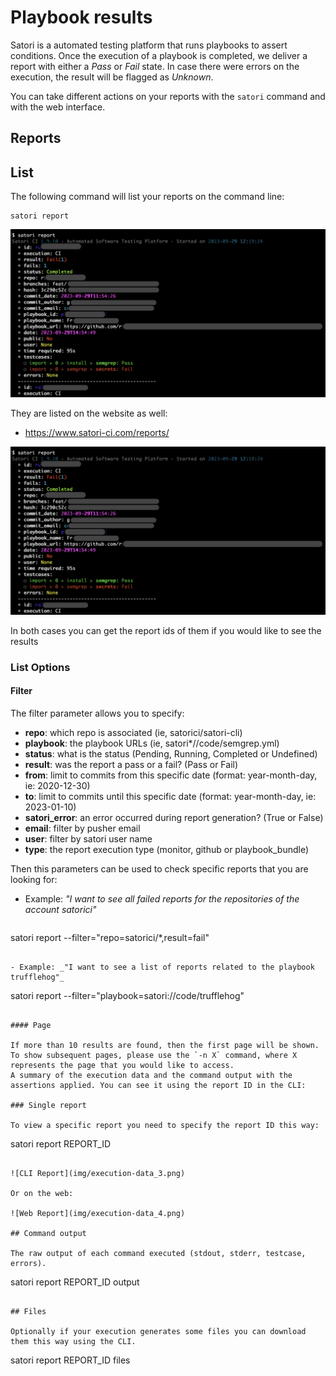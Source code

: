# Playbook results

Satori is a automated testing platform that runs playbooks to assert conditions. Once the execution of a playbook is completed, we deliver a report with either a *Pass* or *Fail* state. In case there were errors on the execution, the result will be flagged as *Unknown*.

You can take different actions on your reports with the `satori` command and with the web interface.

## Reports

## List

The following command will list your reports on the command line:

```
satori report
```

![CLI Reports](img/execution-data_1.png)

They are listed on the website as well:

- https://www.satori-ci.com/reports/

![Web Reports](img/execution-data_1.png)

In both cases you can get the report ids of them if you would like to see the results

### List Options

#### Filter

The filter parameter allows you to specify:

- **repo**: which repo is associated (ie, satorici/satori-cli)
- **playbook**: the playbook URLs (ie, satori*//code/semgrep.yml)
- **status**: what is the status (Pending, Running, Completed or Undefined)
- **result**: was the report a pass or a fail? (Pass or Fail)
- **from**: limit to commits from this specific date (format: year-month-day, ie: 2020-12-30)
- **to**: limit to commits until this specific date (format: year-month-day, ie: 2023-01-10)
- **satori_error**: an error occurred during report generation? (True or False)
- **email**: filter by pusher email
- **user**: filter by satori user name
- **type**: the report execution type (monitor, github or playbook_bundle)

Then this parameters can be used to check specific reports that you are looking for:

- Example: _"I want to see all failed reports for the repositories of the account satorici"_

  ```
satori report --filter="repo=satorici/*,result=fail"
```

- Example: _"I want to see a list of reports related to the playbook trufflehog"_

  ```
satori report --filter="playbook=satori://code/trufflehog"
```

#### Page

If more than 10 results are found, then the first page will be shown. To show subsequent pages, please use the `-n X` command, where X represents the page that you would like to access.
A summary of the execution data and the command output with the assertions applied. You can see it using the report ID in the CLI:

### Single report

To view a specific report you need to specify the report ID this way:

```
satori report REPORT_ID
```

![CLI Report](img/execution-data_3.png)

Or on the web:

![Web Report](img/execution-data_4.png)

## Command output

The raw output of each command executed (stdout, stderr, testcase, errors).

```
satori report REPORT_ID output
```

## Files

Optionally if your execution generates some files you can download them this way using the CLI.

```
satori report REPORT_ID files
```